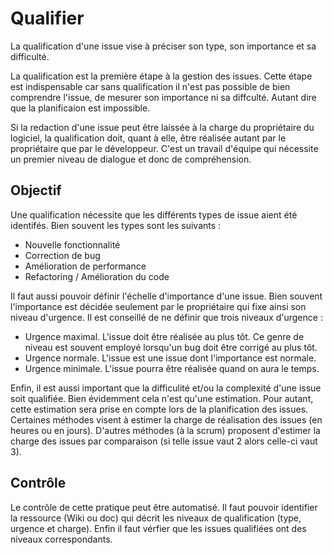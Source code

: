 Qualifier
=========

La qualification d'une issue vise à préciser son type, son importance et sa difficulté.

La qualification est la première étape à la gestion des issues. Cette étape est indispensable car sans qualification il n'est pas possible de bien comprendre l'issue, de mesurer son importance ni sa diffculté. Autant dire que la planificaion est impossible.

Si la redaction d'une issue peut être laissée à la charge du propriétaire du logiciel, la qualification doit, quant à elle, être réalisée autant par le propriétaire que par le développeur. C'est un travail d'équipe qui nécessite un premier niveau de dialogue et donc de compréhension.

Objectif
--------

Une qualification nécessite que les différents types de issue aient été identifés. Bien souvent les types sont les suivants :

* Nouvelle fonctionnalité
* Correction de bug
* Amélioration de performance
* Refactoring / Amélioration du code

Il faut aussi pouvoir définir l'échelle d'importance d'une issue. Bien souvent l'importance est décidée seulement par le propriétaire qui fixe ainsi son niveau d'urgence. Il est conseillé de ne définir que trois niveaux d'urgence :

* Urgence maximal. L'issue doit être réalisée au plus tôt. Ce genre de niveau est souvent employé lorsqu'un bug doit être corrigé au plus tôt.
* Urgence normale. L'issue est une issue dont l'importance est normale.
* Urgence minimale. L'issue pourra être réalisée quand on aura le temps.

Enfin, il est aussi important que la difficulité et/ou la complexité d'une issue soit qualifiée. Bien évidemment cela n'est qu'une estimation. Pour autant, cette estimation sera prise en compte lors de la planification des issues. Certaines méthodes visent à estimer la charge de réalisation des issues (en heures ou en jours). D'autres méthodes (à la scrum) proposent d'estimer la charge des issues par comparaison (si telle issue vaut 2 alors celle-ci vaut 3).

Contrôle
--------

Le contrôle de cette pratique peut être automatisé. Il faut pouvoir identifier la ressource (Wiki ou doc) qui décrit les niveaux de qualification (type, urgence et charge). Enfin il faut vérfier que les issues qualifiées ont des niveaux correspondants.